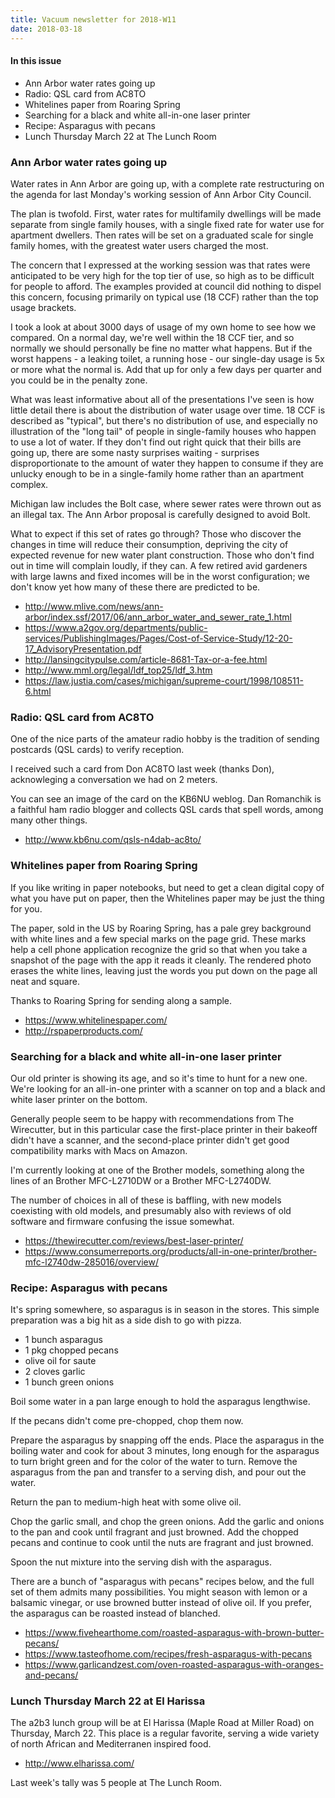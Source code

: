 ```yaml
---
title: Vacuum newsletter for 2018-W11
date: 2018-03-18
---
```

#### In this issue

* Ann Arbor water rates going up
* Radio: QSL card from AC8TO
* Whitelines paper from Roaring Spring
* Searching for a black and white all-in-one laser printer
* Recipe: Asparagus with pecans
* Lunch Thursday March 22 at The Lunch Room

### Ann Arbor water rates going up

Water rates in Ann Arbor are going up, with a complete
rate restructuring on the agenda for last Monday's working
session of Ann Arbor City Council.

The plan is twofold. First, water rates for
multifamily dwellings will be made separate
from single family houses, with a single fixed
rate for water use for apartment dwellers. Then
rates will be set on a graduated scale for single
family homes, with the greatest water users charged
the most.

The concern that I expressed at the working session
was that rates were anticipated to be very high for
the top tier of use, so high as to be difficult
for people to afford. The examples provided at council
did nothing to dispel this concern, focusing primarily
on typical use (18 CCF) rather than the top usage brackets.

I took a look at about 3000 days of usage of my own
home to see how we compared. On a normal day, we're
well within the 18 CCF tier, and so normally we should
personally be fine no matter what happens. But if the
worst happens - a leaking toilet, a running hose - our
single-day usage is 5x or more what the normal is.
Add that up for only a few days per quarter and you
could be in the penalty zone.

What was least informative about all of the presentations
I've seen is how little detail there is about the distribution
of water usage over time. 18 CCF is described as "typical",
but there's no distribution of use, and especially no illustration
of the "long tail" of people in single-family houses who
happen to use a lot of water. If they don't find out right
quick that their bills are going up, there are some
nasty surprises waiting - surprises disproportionate
to the amount of water they happen to consume if they
are unlucky enough to be in a single-family home rather
than an apartment complex.

Michigan law includes the Bolt case, where sewer
rates were thrown out as an illegal tax. The Ann
Arbor proposal is carefully designed to avoid
Bolt.

What to expect if this set of rates go through? Those who
discover the changes in time will reduce their consumption,
depriving the city of expected revenue for new water plant
construction. Those who don't find out in time will
complain loudly, if they can. A few retired avid gardeners with
large lawns and fixed incomes will be in the worst
configuration; we don't know yet how many of these there
are predicted to be.

* http://www.mlive.com/news/ann-arbor/index.ssf/2017/06/ann_arbor_water_and_sewer_rate_1.html
* https://www.a2gov.org/departments/public-services/PublishingImages/Pages/Cost-of-Service-Study/12-20-17_AdvisoryPresentation.pdf
* http://lansingcitypulse.com/article-8681-Tax-or-a-fee.html
* http://www.mml.org/legal/ldf_top25/ldf_3.htm
* https://law.justia.com/cases/michigan/supreme-court/1998/108511-6.html

### Radio: QSL card from AC8TO

One of the nice parts of the amateur radio hobby is
the tradition of sending postcards (QSL cards) to 
verify reception. 

I received such a card from Don AC8TO last
week (thanks Don), acknowleging a conversation
we had on 2 meters. 

You can see an image of the card on the KB6NU
weblog. Dan Romanchik is a faithful ham radio blogger and
collects QSL cards that spell words, among many
other things.

* http://www.kb6nu.com/qsls-n4dab-ac8to/

### Whitelines paper from Roaring Spring

If you like writing in paper notebooks, but need to
get a clean digital copy of what you have put on paper,
then the Whitelines paper may be just the thing for you.

The paper, sold in the US by Roaring Spring, has
a pale grey background with white lines and a few
special marks on the page grid. These marks help a
cell phone application recognize the grid so that when
you take a snapshot of the page with the app it
reads it cleanly. The rendered photo erases the
white lines, leaving just the words you put down
on the page all neat and square.

Thanks to Roaring Spring for sending along a sample.

* https://www.whitelinespaper.com/
* http://rspaperproducts.com/

### Searching for a black and white all-in-one laser printer

Our old printer is showing its age, and so it's time to hunt
for a new one. We're looking for an all-in-one printer with
a scanner on top and a black and white laser printer on the bottom.

Generally people seem to be happy with recommendations
from The Wirecutter, but in this particular case the
first-place printer in their bakeoff didn't have a scanner,
and the second-place printer didn't get good compatibility
marks with Macs on Amazon.

I'm currently looking at one of the Brother models, something
along the lines of an Brother MFC-L2710DW or a Brother MFC-L2740DW.

The number of choices in all of these is baffling, with
new models coexisting with old models, and presumably
also with reviews of old software and firmware confusing
the issue somewhat.

* https://thewirecutter.com/reviews/best-laser-printer/
* https://www.consumerreports.org/products/all-in-one-printer/brother-mfc-l2740dw-285016/overview/

### Recipe: Asparagus with pecans

It's spring somewhere, so asparagus is in season in the
stores. This simple preparation was a big hit as a side dish to
go with pizza.

* 1 bunch asparagus
* 1 pkg chopped pecans
* olive oil for saute
* 2 cloves garlic
* 1 bunch green onions

Boil some water in a pan large enough to hold the asparagus
lengthwise.

If the pecans didn't come pre-chopped, chop them now.

Prepare the asparagus by snapping off the ends. Place the
asparagus in the boiling water and cook for about 3 minutes,
long enough for the asparagus to turn bright green and for
the color of the water to turn. Remove the asparagus from
the pan and transfer to a serving dish, and pour out the
water. 

Return the pan to medium-high heat with some olive oil.

Chop the garlic small, and chop the green onions. Add the
garlic and onions to the pan and cook until fragrant and
just browned. Add the chopped pecans and continue to cook
until the nuts are fragrant and just browned.

Spoon the nut mixture into the serving dish with the asparagus.

There are a bunch of "asparagus with pecans" recipes below,
and the full set of them admits many possibilities. You
might season with lemon or a balsamic vinegar, or use browned
butter instead of olive oil. If you prefer, the asparagus
can be roasted instead of blanched.

* https://www.fivehearthome.com/roasted-asparagus-with-brown-butter-pecans/
* https://www.tasteofhome.com/recipes/fresh-asparagus-with-pecans
* https://www.garlicandzest.com/oven-roasted-asparagus-with-oranges-and-pecans/

### Lunch Thursday March 22 at El Harissa

The a2b3 lunch group will be at El Harissa (Maple Road at Miller Road)
on Thursday, March 22. This place is a regular favorite, serving
a wide variety of north African and Mediterranen inspired food.

* http://www.elharissa.com/

Last week's tally was 5 people at The Lunch Room.
